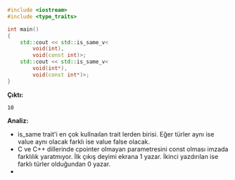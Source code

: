 ```CPP
#include <iostream>
#include <type_traits>

int main()
{
	std::cout << std::is_same_v<
		void(int),
		void(const int)>;
	std::cout << std::is_same_v<
		void(int*),
		void(const int*)>;
}
```
**Çıktı:**
```
10
```
**Analiz:**
- is_same trait'i en çok kullnaılan trait lerden birisi. Eğer türler aynı ise value aynı olacak farklı ise value false olacak.
- C ve C++ dillerinde cpointer olmayan parametresini const olması imzada farklılık yaratmıyor. İlk çıkış deyimi ekrana 1 yazar. İkinci yazdırılan ise farklı türler olduğundan 0 yazar.
- 



